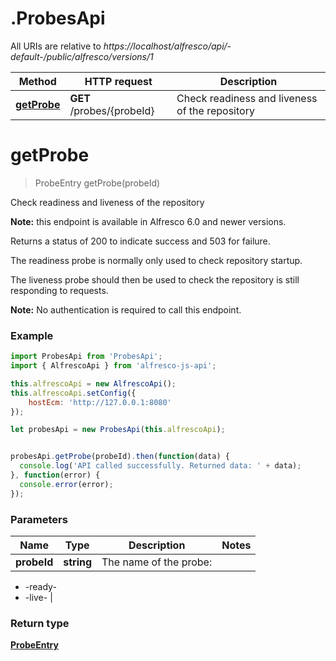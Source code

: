 # .ProbesApi

All URIs are relative to *https://localhost/alfresco/api/-default-/public/alfresco/versions/1*

Method | HTTP request | Description
------------- | ------------- | -------------
[**getProbe**](ProbesApi.md#getProbe) | **GET** /probes/{probeId} | Check readiness and liveness of the repository


<a name="getProbe"></a>
# **getProbe**
> ProbeEntry getProbe(probeId)

Check readiness and liveness of the repository

**Note:** this endpoint is available in Alfresco 6.0 and newer versions.

Returns a status of 200 to indicate success and 503 for failure.

The readiness probe is normally only used to check repository startup.

The liveness probe should then be used to check the repository is still responding to requests.

**Note:** No authentication is required to call this endpoint.


### Example
```javascript
import ProbesApi from 'ProbesApi';
import { AlfrescoApi } from 'alfresco-js-api';

this.alfrescoApi = new AlfrescoApi();
this.alfrescoApi.setConfig({
    hostEcm: 'http://127.0.0.1:8080'
});

let probesApi = new ProbesApi(this.alfrescoApi);


probesApi.getProbe(probeId).then(function(data) {
  console.log('API called successfully. Returned data: ' + data);
}, function(error) {
  console.error(error);
});

```

### Parameters

Name | Type | Description  | Notes
------------- | ------------- | ------------- | -------------
 **probeId** | **string**| The name of the probe:
* -ready-
* -live-
 | 

### Return type

[**ProbeEntry**](ProbeEntry.md)

